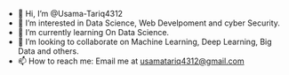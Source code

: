 - 👋 Hi, I’m @Usama-Tariq4312
- 👀 I’m interested in Data Science, Web Develpoment and cyber Security.
- 🌱 I’m currently learning On Data Science.
- 💞️ I’m looking to collaborate on Machine Learning, Deep Learning, Big Data and others. 
- 📫 How to reach me: Email me at usamatariq4312@gmail.com

<!---
Usama-Tariq4312/Usama-Tariq4312 is a ✨ special ✨ repository because its `README.md` (this file) appears on your GitHub profile.
You can click the Preview link to take a look at your changes.
--->
